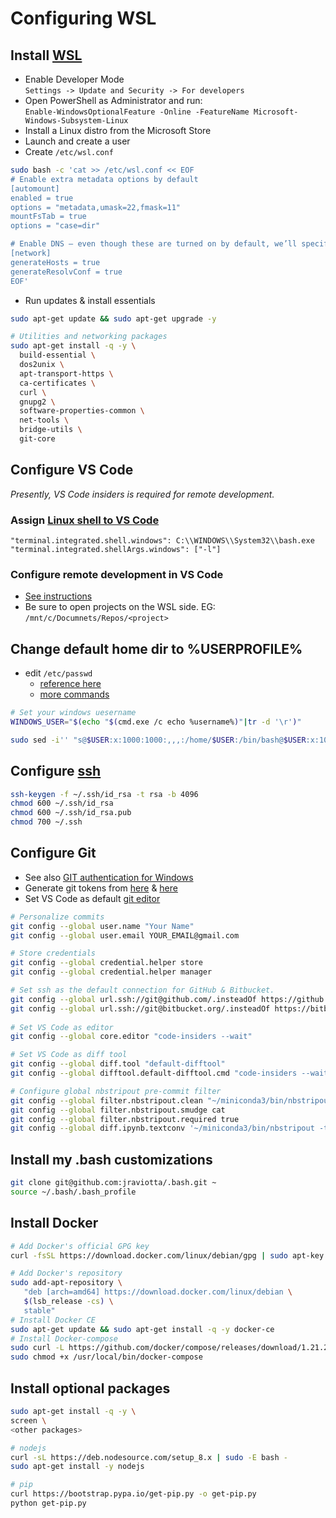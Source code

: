 # Configuring WSL  

## Install [WSL](https://docs.microsoft.com/en-us/windows/wsl/install-win10)  

* Enable Developer Mode  
  `Settings -> Update and Security -> For developers`  
* Open PowerShell as Administrator and run:  
  `Enable-WindowsOptionalFeature -Online -FeatureName Microsoft-Windows-Subsystem-Linux`
* Install a Linux distro from the Microsoft Store  
* Launch and create a user  
* Create `/etc/wsl.conf`  

```bash
sudo bash -c 'cat >> /etc/wsl.conf << EOF
# Enable extra metadata options by default
[automount]
enabled = true
options = "metadata,umask=22,fmask=11"
mountFsTab = true
options = "case=dir"

# Enable DNS – even though these are turned on by default, we’ll specify here just to be explicit.
[network]
generateHosts = true
generateResolvConf = true
EOF'
```  

* Run updates & install essentials  

```bash
sudo apt-get update && sudo apt-get upgrade -y

# Utilities and networking packages
sudo apt-get install -q -y \
  build-essential \
  dos2unix \
  apt-transport-https \
  ca-certificates \
  curl \
  gnupg2 \
  software-properties-common \
  net-tools \
  bridge-utils \
  git-core
```

## Configure VS Code  

*Presently, VS Code insiders is required for remote development.*  

### Assign [Linux shell to VS Code](https://code.visualstudio.com/docs/editor/integrated-terminal#_configuration)  
  
  `"terminal.integrated.shell.windows": C:\\WINDOWS\\System32\\bash.exe`    `"terminal.integrated.shellArgs.windows": ["-l"]`  

### Configure remote development in VS Code

* [See instructions](https://marketplace.visualstudio.com/items?itemName=ms-vscode-remote.vscode-remote-extensionpack)  
* Be sure to open projects on the WSL side.  EG: `/mnt/c/Documnets/Repos/<project>`  

## Change default home dir to %USERPROFILE%  

* edit `/etc/passwd`  
  * [reference here](https://brianketelsen.com/going-overboard-with-wsl-metadata/)  
  * [more commands](https://docs.microsoft.com/en-us/windows/wsl/user-support)

```bash
# Set your windows uesername
WINDOWS_USER="$(echo "$(cmd.exe /c echo %username%)"|tr -d '\r')"  

sudo sed -i'' "s@$USER:x:1000:1000:,,,:/home/$USER:/bin/bash@$USER:x:1000:1000:,,,:/mnt/c/$WINDOWS_USER:/bin/bash@g" test.txt /etc/passwd
```

## Configure [ssh](https://www.ssh.com/ssh/keygen/)  

```bash
ssh-keygen -f ~/.ssh/id_rsa -t rsa -b 4096
chmod 600 ~/.ssh/id_rsa
chmod 600 ~/.ssh/id_rsa.pub
chmod 700 ~/.ssh
```

## Configure Git

* See also [GIT authentication for Windows](https://github.com/Microsoft/Git-Credential-Manager-for-Windows)  
* Generate git tokens from [here](https://help.github.com/articles/creating-a-personal-access-token-for-the-command-line/) & [here](https://confluence.atlassian.com/bitbucketserver/personal-access-tokens-939515499.html)  
* Set VS Code as default [git editor](https://code.visualstudio.com/docs/editor/versioncontrol#_vs-code-as-git-editor)  

```bash
# Personalize commits
git config --global user.name "Your Name"
git config --global user.email YOUR_EMAIL@gmail.com

# Store credentials
git config --global credential.helper store
git config --global credential.helper manager

# Set ssh as the default connection for GitHub & Bitbucket.
git config --global url.ssh://git@github.com/.insteadOf https://github.com/  
git config --global url.ssh://git@bitbucket.org/.insteadOf https://bitbucket.org/  
  
# Set VS Code as editor
git config --global core.editor "code-insiders --wait"

# Set VS Code as diff tool
git config --global diff.tool "default-difftool"
git config --global difftool.default-difftool.cmd "code-insiders --wait --diff \$LOCAL \$REMOTE"

# Configure global nbstripout pre-commit filter
git config --global filter.nbstripout.clean "~/miniconda3/bin/nbstripout"
git config --global filter.nbstripout.smudge cat
git config --global filter.nbstripout.required true
git config --global diff.ipynb.textconv '~/miniconda3/bin/nbstripout -t'
```  

## Install my .bash customizations

```bash  
git clone git@github.com:jraviotta/.bash.git ~
source ~/.bash/.bash_profile  
```

## Install Docker  

```bash
# Add Docker's official GPG key
curl -fsSL https://download.docker.com/linux/debian/gpg | sudo apt-key add -

# Add Docker's repository
sudo add-apt-repository \
   "deb [arch=amd64] https://download.docker.com/linux/debian \
   $(lsb_release -cs) \
   stable"
# Install Docker CE
sudo apt-get update && sudo apt-get install -q -y docker-ce
# Install Docker-compose
sudo curl -L https://github.com/docker/compose/releases/download/1.21.2/docker-compose-$(uname -s)-$(uname -m) -o /usr/local/bin/docker-compose
sudo chmod +x /usr/local/bin/docker-compose
```

## Install optional packages  

```bash
sudo apt-get install -q -y \
screen \
<other packages>

# nodejs
curl -sL https://deb.nodesource.com/setup_8.x | sudo -E bash -
sudo apt-get install -y nodejs

# pip
curl https://bootstrap.pypa.io/get-pip.py -o get-pip.py
python get-pip.py
```
